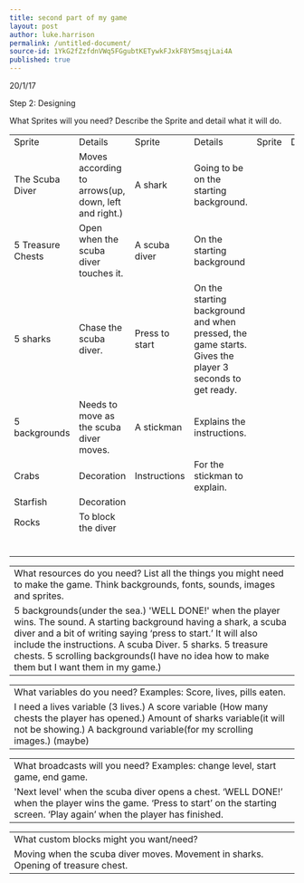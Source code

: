 ```yaml
---
title: second part of my game
layout: post
author: luke.harrison
permalink: /untitled-document/
source-id: 1YkG2fZzfdnVWq5FGgubtKETywkFJxkF8Y5msqjLai4A
published: true
---
```

20/1/17

Step 2: Designing

What Sprites will you need? Describe the Sprite and detail what it will do.

<table>
  <tr>
    <td>Sprite</td>
    <td>Details</td>
    <td>Sprite</td>
    <td>Details</td>
    <td>Sprite</td>
    <td>Details</td>
  </tr>
  <tr>
    <td>The Scuba Diver</td>
    <td>Moves according to arrows(up, down, left and right.)</td>
    <td>A shark</td>
    <td>Going to be on the starting background.</td>
    <td></td>
    <td></td>
  </tr>
  <tr>
    <td>5 Treasure Chests</td>
    <td>Open when the scuba diver touches it.</td>
    <td>A scuba diver</td>
    <td>On the starting background</td>
    <td></td>
    <td></td>
  </tr>
  <tr>
    <td>5 sharks</td>
    <td>Chase the scuba diver.</td>
    <td>Press to start</td>
    <td>On the starting background and when pressed, the game starts. Gives the player 3 seconds to get ready.</td>
    <td></td>
    <td></td>
  </tr>
  <tr>
    <td>5 backgrounds</td>
    <td>Needs to move as the scuba diver moves.</td>
    <td>A stickman</td>
    <td>Explains the instructions.</td>
    <td></td>
    <td></td>
  </tr>
  <tr>
    <td>Crabs</td>
    <td>Decoration</td>
    <td>Instructions</td>
    <td>For the stickman to explain.</td>
    <td></td>
    <td></td>
  </tr>
  <tr>
    <td>Starfish</td>
    <td>Decoration</td>
    <td></td>
    <td></td>
    <td></td>
    <td></td>
  </tr>
  <tr>
    <td>Rocks</td>
    <td>To block the diver</td>
    <td></td>
    <td></td>
    <td></td>
    <td></td>
  </tr>
  <tr>
    <td></td>
    <td></td>
    <td></td>
    <td></td>
    <td></td>
    <td></td>
  </tr>
  <tr>
    <td></td>
    <td></td>
    <td></td>
    <td></td>
    <td></td>
    <td></td>
  </tr>
  <tr>
    <td></td>
    <td></td>
    <td></td>
    <td></td>
    <td></td>
    <td></td>
  </tr>
  <tr>
    <td></td>
    <td></td>
    <td></td>
    <td></td>
    <td></td>
    <td></td>
  </tr>
  <tr>
    <td></td>
    <td></td>
    <td></td>
    <td></td>
    <td></td>
    <td></td>
  </tr>
  <tr>
    <td></td>
    <td></td>
    <td></td>
    <td></td>
    <td></td>
    <td></td>
  </tr>
</table>


<table>
  <tr>
    <td>What resources do you need?
List all the things you might need to make the game. Think backgrounds, fonts, sounds, images and sprites.</td>
  </tr>
  <tr>
    <td>5 backgrounds(under the sea.)
'WELL DONE!' when the player wins.
The sound.
A starting background having a shark, a scuba diver and a bit of writing saying ‘press to start.’ It will also include the instructions.
A scuba Diver.
5 sharks.
5 treasure chests.
5 scrolling backgrounds(I have no idea how to make them but I want them in my game.)
</td>
  </tr>
</table>


<table>
  <tr>
    <td>What variables do you need?
Examples: Score, lives, pills eaten.</td>
  </tr>
  <tr>
    <td>I need a lives variable (3 lives.)
A  score variable (How many chests the player has opened.)
Amount of sharks variable(it will not be showing.)
A background variable(for my scrolling images.) (maybe)
</td>
  </tr>
</table>


<table>
  <tr>
    <td>What broadcasts will you need? 
Examples: change level, start game, end game.</td>
  </tr>
  <tr>
    <td>'Next level' when the scuba diver opens a chest.
‘WELL DONE!’ when the player wins the game.
‘Press to start’ on the starting screen.
‘Play again’ when the player has finished.</td>
  </tr>
</table>


<table>
  <tr>
    <td>What custom blocks might you want/need?</td>
  </tr>
  <tr>
    <td>Moving when the scuba diver moves.
Movement in sharks.
Opening of treasure chest.
</td>
  </tr>
</table>


